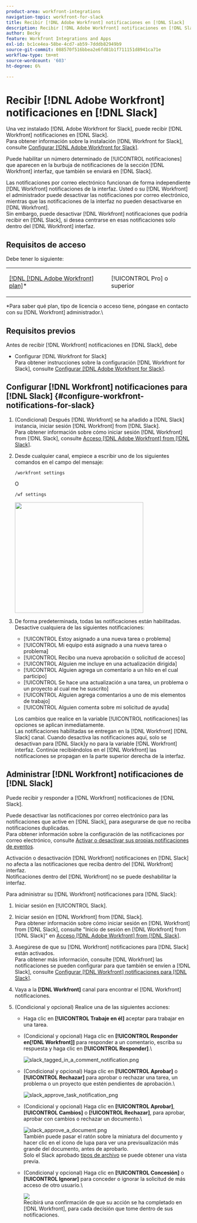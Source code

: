 ```yaml
---
product-area: workfront-integrations
navigation-topic: workfront-for-slack
title: Recibir [!DNL Adobe Workfront] notificaciones en [!DNL Slack]
description: Recibir [!DNL Adobe Workfront] notificaciones en [!DNL Slack]
author: Becky
feature: Workfront Integrations and Apps
exl-id: bc1ce4ea-58be-4cd7-ab59-7dddb82949b9
source-git-commit: 088570f516bbea2e6fd81b1f711151d8941ca71e
workflow-type: tm+mt
source-wordcount: '603'
ht-degree: 6%

---
```


# Recibir [!DNL Adobe Workfront] notificaciones en [!DNL Slack]

<!--
<p data-mc-conditions="QuicksilverOrClassic.Draft mode">(NOTE: Alina: *** Linked to Accessing Workfront from Slack.***Some of this information is duplicating in Accessing Workfront from Slack (also screen shots))</p>
-->

Una vez instalado [!DNL Adobe Workfront for Slack], puede recibir [!DNL Workfront] notificaciones en [!DNL Slack].\
Para obtener información sobre la instalación [!DNL Workfront for Slack], consulte [Configurar [!DNL Adobe Workfront for Slack]](../../workfront-integrations-and-apps/using-workfront-with-slack/configure-workfront-for-slack.md).

Puede habilitar un número determinado de [!UICONTROL notificaciones] que aparecen en la burbuja de notificaciones de la sección [!DNL Workfront] interfaz, que también se enviará en [!DNL Slack].

Las notificaciones por correo electrónico funcionan de forma independiente [!DNL Workfront] notificaciones de la interfaz. Usted o su [!DNL Workfront] el administrador puede desactivar las notificaciones por correo electrónico, mientras que las notificaciones de la interfaz no pueden desactivarse en [!DNL Workfront].\
Sin embargo, puede desactivar [!DNL Workfront] notificaciones que podría recibir en [!DNL Slack], si desea centrarse en esas notificaciones solo dentro del [!DNL Workfront] interfaz.

## Requisitos de acceso

Debe tener lo siguiente:

<table style="table-layout:auto"> 
 <col> 
 </col> 
 <col> 
 </col> 
 <tbody> 
  <tr> 
   <td role="rowheader"><a href="https://www.workfront.com/plans" target="_blank">[!DNL [!DNL Adobe Workfront] plan]</a>*</td> 
   <td> <p>[!UICONTROL Pro] o superior</p> </td> 
  </tr> 
 </tbody> 
</table>

&#42;Para saber qué plan, tipo de licencia o acceso tiene, póngase en contacto con su [!DNL Workfront] administrador.\

## Requisitos previos

Antes de recibir [!DNL Workfront] notificaciones en [!DNL Slack], debe

* Configurar [!DNL Workfront for Slack]\
   Para obtener instrucciones sobre la configuración [!DNL Workfront for Slack], consulte [Configurar [!DNL Adobe Workfront for Slack]](../../workfront-integrations-and-apps/using-workfront-with-slack/configure-workfront-for-slack.md).

## Configurar [!DNL Workfront] notificaciones para [!DNL Slack] {#configure-workfront-notifications-for-slack}

1. (Condicional) Después [!DNL Workfront] se ha añadido a [!DNL Slack] instancia, iniciar sesión [!DNL Workfront] from [!DNL Slack].\
   Para obtener información sobre cómo iniciar sesión [!DNL Workfront] from [!DNL Slack], consulte [Acceso [!DNL Adobe Workfront] from [!DNL Slack]](../../workfront-integrations-and-apps/using-workfront-with-slack/access-workfront-from-slack.md).

1. Desde cualquier canal, empiece a escribir uno de los siguientes comandos en el campo del mensaje:

   `/workfront settings`

   O

   `/wf settings`

   <img src="assets/slack-configuring-settings-350x302.png" style="width: 350;height: 302;">

1. De forma predeterminada, todas las notificaciones están habilitadas.\
   Desactive cualquiera de las siguientes notificaciones:

   * [!UICONTROL Estoy asignado a una nueva tarea o problema]
   * [!UICONTROL Mi equipo está asignado a una nueva tarea o problema]
   * [!UICONTROL Recibo una nueva aprobación o solicitud de acceso]
   * [!UICONTROL Alguien me incluye en una actualización dirigida]
   * [!UICONTROL Alguien agrega un comentario a un hilo en el cual participo]
   * [!UICONTROL Se hace una actualización a una tarea, un problema o un proyecto al cual me he suscrito]
   * [!UICONTROL Alguien agrega comentarios a uno de mis elementos de trabajo]
   * [!UICONTROL Alguien comenta sobre mi solicitud de ayuda]

   Los cambios que realice en la variable [!UICONTROL notificaciones] las opciones se aplican inmediatamente.\
   Las notificaciones habilitadas se entregan en la [!DNL Workfront] [!DNL Slack] canal. Cuando desactiva las notificaciones aquí, solo se desactivan para [!DNL Slack]y no para la variable [!DNL Workfront] interfaz. Continúe recibiéndolos en el [!DNL Workfront] las notificaciones se propagan en la parte superior derecha de la interfaz.

## Administrar [!DNL Workfront] notificaciones de [!DNL Slack]

Puede recibir y responder a [!DNL Workfront] notificaciones de [!DNL Slack].

Puede desactivar las notificaciones por correo electrónico para las notificaciones que active en [!DNL Slack], para asegurarse de que no reciba notificaciones duplicadas.\
Para obtener información sobre la configuración de las notificaciones por correo electrónico, consulte [Activar o desactivar sus propias notificaciones de eventos](../../workfront-basics/using-notifications/activate-or-deactivate-your-own-event-notifications.md).

Activación o desactivación [!DNL Workfront] notificaciones en [!DNL Slack] no afecta a las notificaciones que reciba dentro del [!DNL Workfront] interfaz.\
Notificaciones dentro del [!DNL Workfront] no se puede deshabilitar la interfaz.

Para administrar su [!DNL Workfront] notificaciones para [!DNL Slack]:

1. Iniciar sesión en [!UICONTROL Slack].
1. Iniciar sesión en [!DNL Workfront] from [!DNL Slack].\
   Para obtener información sobre cómo iniciar sesión en [!DNL Workfront] from [!DNL Slack], consulte &quot;Inicio de sesión en [!DNL Workfront] from [!DNL Slack]&quot; en [Acceso [!DNL Adobe Workfront] from [!DNL Slack]](../../workfront-integrations-and-apps/using-workfront-with-slack/access-workfront-from-slack.md).

1. Asegúrese de que su [!DNL Workfront] notificaciones para [!DNL Slack] están activados.\
   Para obtener más información, consulte [!DNL Workfront] las notificaciones se pueden configurar para que también se envíen a [!DNL Slack], consulte [Configurar [!DNL Workfront] notificaciones para [!DNL Slack]](#configure-workfront-notifications-for-slack-configure-workfront-notifications-for-slack).

1. Vaya a la **[!DNL Workfront]** canal para encontrar el [!DNL Workfront] notificaciones.
1. (Condicional y opcional) Realice una de las siguientes acciones:

   * Haga clic en **[!UICONTROL Trabaje en él]** aceptar para trabajar en una tarea.

      <!--   
     <img src="assets/slack-assigned-to-a-task-notification-350x198.png" alt="slack_assigned_to_a_task_notification.png" style="width: 350;height: 198;" data-mc-conditions="QuicksilverOrClassic.Draft mode">   
     -->

   * (Condicional y opcional) Haga clic en **[!UICONTROL Responder en[!DNL Workfront]]** para responder a un comentario, escriba su respuesta y haga clic en **[!UICONTROL Responder]**.\

      ![slack_tagged_in_a_comment_notification.png](assets/slack-tagged-in-a-comment-notification.png)

   * (Condicional y opcional) Haga clic en **[!UICONTROL Aprobar]** o **[!UICONTROL Rechazar]** para aprobar o rechazar una tarea, un problema o un proyecto que estén pendientes de aprobación.\

      ![slack_approve_task_notification_png](assets/slack-approve-task-notification-350x105.png)

   * (Condicional y opcional) Haga clic en **[!UICONTROL Aprobar]**, **[!UICONTROL Cambios]** o **[!UICONTROL Rechazar]**, para aprobar, aprobar con cambios o rechazar un documento.\

      ![slack_approve_a_document.png](assets/slack-approve-a-document-350x362.png)\
      También puede pasar el ratón sobre la miniatura del documento y hacer clic en el icono de lupa para ver una previsualización más grande del documento, antes de aprobarlo.\
      Solo el Slack aprobado [tipos de archivo](https://api.slack.com/types/file) se puede obtener una vista previa.

   * (Condicional y opcional) Haga clic en **[!UICONTROL Concesión]** o **[!UICONTROL Ignorar]** para conceder o ignorar la solicitud de más acceso de otro usuario.\

      ![](assets/slack-access-approvals-list-350x213.png)\
      Recibirá una confirmación de que su acción se ha completado en [!DNL Workfront], para cada decisión que tome dentro de sus notificaciones.
